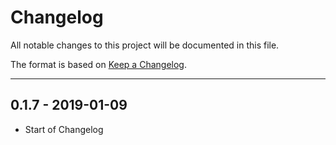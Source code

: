 # Changelog

All notable changes to this project will be documented in this file.

The format is based on [Keep a Changelog](http://keepachangelog.com/en/1.0.0/).

<!-- Unreleased changes should go to UNRELEASED.md -->

---

## 0.1.7 - 2019-01-09

- Start of Changelog
